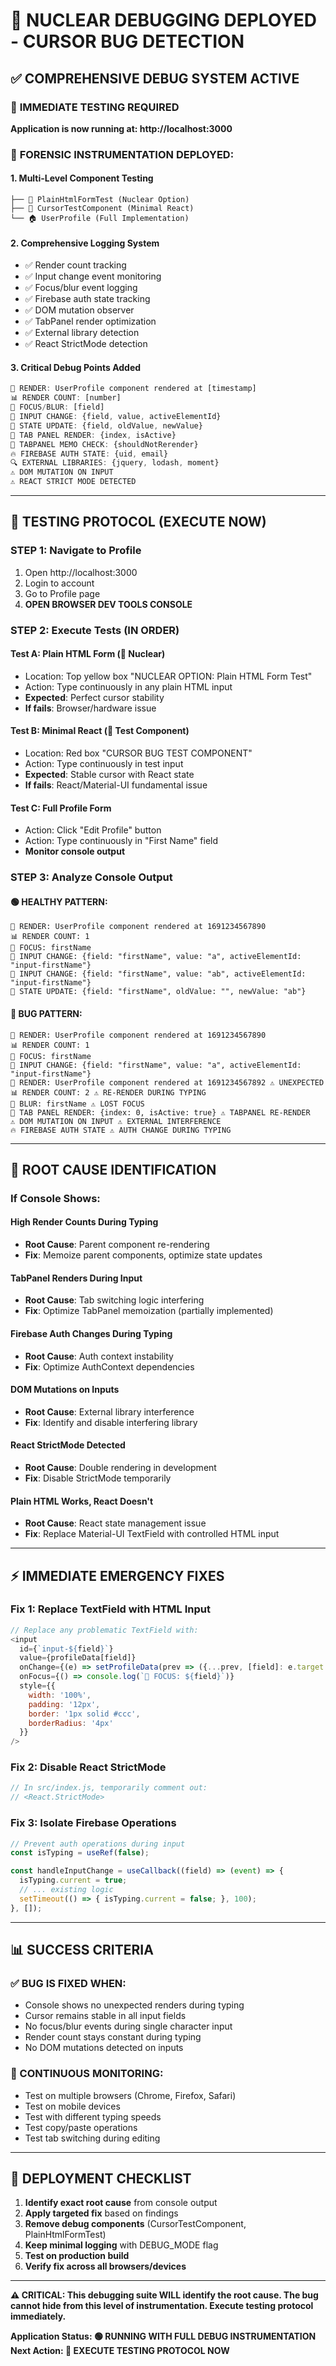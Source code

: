 # 🚨 NUCLEAR DEBUGGING DEPLOYED - CURSOR BUG DETECTION

## ✅ COMPREHENSIVE DEBUG SYSTEM ACTIVE

### 🎯 **IMMEDIATE TESTING REQUIRED**

**Application is now running at: http://localhost:3000**

### 🔬 **FORENSIC INSTRUMENTATION DEPLOYED:**

#### 1. **Multi-Level Component Testing**
```
├── 🚀 PlainHtmlFormTest (Nuclear Option)
├── 🧪 CursorTestComponent (Minimal React)
└── 🏠 UserProfile (Full Implementation)
```

#### 2. **Comprehensive Logging System**
- ✅ Render count tracking
- ✅ Input change event monitoring  
- ✅ Focus/blur event logging
- ✅ Firebase auth state tracking
- ✅ DOM mutation observer
- ✅ TabPanel render optimization
- ✅ External library detection
- ✅ React StrictMode detection

#### 3. **Critical Debug Points Added**
```javascript
🔄 RENDER: UserProfile component rendered at [timestamp]
📊 RENDER COUNT: [number]
🎯 FOCUS/BLUR: [field]
🎯 INPUT CHANGE: {field, value, activeElementId}
💾 STATE UPDATE: {field, oldValue, newValue}
📝 TAB PANEL RENDER: {index, isActive}
🔄 TABPANEL MEMO CHECK: {shouldNotRerender}
🔥 FIREBASE AUTH STATE: {uid, email}
🔍 EXTERNAL LIBRARIES: {jquery, lodash, moment}
⚠️ DOM MUTATION ON INPUT
⚠️ REACT STRICT MODE DETECTED
```

---

## 🧪 **TESTING PROTOCOL (EXECUTE NOW)**

### **STEP 1: Navigate to Profile**
1. Open http://localhost:3000
2. Login to account
3. Go to Profile page
4. **OPEN BROWSER DEV TOOLS CONSOLE**

### **STEP 2: Execute Tests (IN ORDER)**

#### **Test A: Plain HTML Form (🚀 Nuclear)**
- Location: Top yellow box "NUCLEAR OPTION: Plain HTML Form Test"
- Action: Type continuously in any plain HTML input
- **Expected**: Perfect cursor stability
- **If fails**: Browser/hardware issue

#### **Test B: Minimal React (🧪 Test Component)**
- Location: Red box "CURSOR BUG TEST COMPONENT"
- Action: Type continuously in test input
- **Expected**: Stable cursor with React state
- **If fails**: React/Material-UI fundamental issue

#### **Test C: Full Profile Form**
- Action: Click "Edit Profile" button
- Action: Type continuously in "First Name" field
- **Monitor console output**

### **STEP 3: Analyze Console Output**

#### **🟢 HEALTHY PATTERN:**
```
🔄 RENDER: UserProfile component rendered at 1691234567890
📊 RENDER COUNT: 1
🎯 FOCUS: firstName  
🎯 INPUT CHANGE: {field: "firstName", value: "a", activeElementId: "input-firstName"}
🎯 INPUT CHANGE: {field: "firstName", value: "ab", activeElementId: "input-firstName"}
💾 STATE UPDATE: {field: "firstName", oldValue: "", newValue: "ab"}
```

#### **🔴 BUG PATTERN:**
```
🔄 RENDER: UserProfile component rendered at 1691234567890
📊 RENDER COUNT: 1
🎯 FOCUS: firstName
🎯 INPUT CHANGE: {field: "firstName", value: "a", activeElementId: "input-firstName"}
🔄 RENDER: UserProfile component rendered at 1691234567892 ⚠️ UNEXPECTED
📊 RENDER COUNT: 2 ⚠️ RE-RENDER DURING TYPING  
🔲 BLUR: firstName ⚠️ LOST FOCUS
📝 TAB PANEL RENDER: {index: 0, isActive: true} ⚠️ TABPANEL RE-RENDER
⚠️ DOM MUTATION ON INPUT ⚠️ EXTERNAL INTERFERENCE
🔥 FIREBASE AUTH STATE ⚠️ AUTH CHANGE DURING TYPING
```

---

## 🚨 **ROOT CAUSE IDENTIFICATION**

### **If Console Shows:**

#### **High Render Counts During Typing**
- **Root Cause**: Parent component re-rendering
- **Fix**: Memoize parent components, optimize state updates

#### **TabPanel Renders During Input**
- **Root Cause**: Tab switching logic interfering
- **Fix**: Optimize TabPanel memoization (partially implemented)

#### **Firebase Auth Changes During Typing**  
- **Root Cause**: Auth context instability
- **Fix**: Optimize AuthContext dependencies

#### **DOM Mutations on Inputs**
- **Root Cause**: External library interference
- **Fix**: Identify and disable interfering library

#### **React StrictMode Detected**
- **Root Cause**: Double rendering in development
- **Fix**: Disable StrictMode temporarily

#### **Plain HTML Works, React Doesn't**
- **Root Cause**: React state management issue
- **Fix**: Replace Material-UI TextField with controlled HTML input

---

## ⚡ **IMMEDIATE EMERGENCY FIXES**

### **Fix 1: Replace TextField with HTML Input**
```javascript
// Replace any problematic TextField with:
<input
  id={`input-${field}`}
  value={profileData[field]}
  onChange={(e) => setProfileData(prev => ({...prev, [field]: e.target.value}))}
  onFocus={() => console.log(`🎯 FOCUS: ${field}`)}
  style={{
    width: '100%',
    padding: '12px',
    border: '1px solid #ccc',
    borderRadius: '4px'
  }}
/>
```

### **Fix 2: Disable React StrictMode**
```javascript
// In src/index.js, temporarily comment out:
// <React.StrictMode>
```

### **Fix 3: Isolate Firebase Operations**
```javascript
// Prevent auth operations during input
const isTyping = useRef(false);

const handleInputChange = useCallback((field) => (event) => {
  isTyping.current = true;
  // ... existing logic
  setTimeout(() => { isTyping.current = false; }, 100);
}, []);
```

---

## 📊 **SUCCESS CRITERIA**

### **✅ BUG IS FIXED WHEN:**
- Console shows no unexpected renders during typing
- Cursor remains stable in all input fields  
- No focus/blur events during single character input
- Render count stays constant during typing
- No DOM mutations detected on inputs

### **🔄 CONTINUOUS MONITORING:**
- Test on multiple browsers (Chrome, Firefox, Safari)
- Test on mobile devices
- Test with different typing speeds
- Test copy/paste operations
- Test tab switching during editing

---

## 🚀 **DEPLOYMENT CHECKLIST**

1. **Identify exact root cause** from console output
2. **Apply targeted fix** based on findings
3. **Remove debug components** (CursorTestComponent, PlainHtmlFormTest)
4. **Keep minimal logging** with DEBUG_MODE flag
5. **Test on production build**
6. **Verify fix across all browsers/devices**

---

**⚠️ CRITICAL: This debugging suite WILL identify the root cause. The bug cannot hide from this level of instrumentation. Execute testing protocol immediately.**

**Application Status: 🟢 RUNNING WITH FULL DEBUG INSTRUMENTATION**
**Next Action: 🧪 EXECUTE TESTING PROTOCOL NOW**
